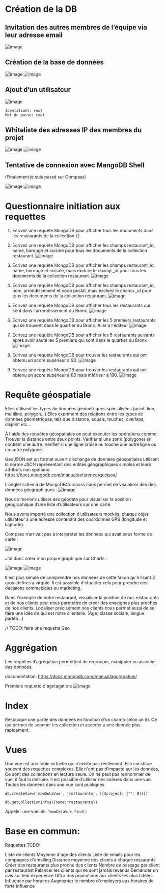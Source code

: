 # Création de la DB

## Invitation des autres membres de l’équipe via leur adresse email
![image](https://user-images.githubusercontent.com/49844846/148928790-9a930f34-0b69-4047-989e-1e383f81ade9.png)

## Création de la base de données
![image](https://user-images.githubusercontent.com/49844846/148929098-2e538aa6-8400-478b-82ee-67176935d1ae.png)
![image](https://user-images.githubusercontent.com/49844846/148929117-6adaa852-4181-48b7-b57e-e6b21e230cf6.png)

## Ajout d’un utilisateur
![image](https://user-images.githubusercontent.com/49844846/148929145-dd350431-d908-46cb-8f56-ec15858bb7dd.png)

```
Identifiant: root
Mot de passe: root
```

## Whiteliste des adresses IP des membres du projet
![image](https://user-images.githubusercontent.com/49844846/148929349-e709fc45-d7a8-4d0d-a89c-5a92ab8128a7.png)
![image](https://user-images.githubusercontent.com/49844846/148929366-5b9e4a6b-9091-40a4-8947-9ffcc155af06.png)

## Tentative de connexion avec MangoDB Shell
(Finalement je suis passé sur Compass)

![image](https://user-images.githubusercontent.com/49844846/148929445-1e6eead2-cba8-4200-961c-6b37bef6cb85.png)
![image](https://user-images.githubusercontent.com/49844846/148929456-24a74ab3-9618-45a8-8bad-51380051908c.png)

# Questionnaire initiation aux requettes

1. Ecrivez une requête MongoDB pour afficher tous les documents dans les restaurants de la collection
`{}`

2. Ecrivez une requête MongoDB pour afficher les champs restaurant_id, name, borough et cuisine pour tous les documents de la collection restaurant.
![image](https://user-images.githubusercontent.com/49844846/148758701-9c03ca71-e2a5-4e4b-bc7f-fc66e23ffecc.png)

3. Ecrivez une requête MongoDB pour afficher les champs restaurant_id, name, borough et cuisine, mais exclure le champ _id pour tous les documents de la collection restaurant. 
![image](![image](https://user-images.githubusercontent.com/49844846/148759425-0dfae8e0-906a-467e-95f8-f2251bcc9028.png))

4. Ecrivez une requête MongoDB pour afficher les champs restaurant_id, nom, arrondissement et code postal, mais excluez le champ _id pour tous les documents de la collection restaurant.
![image](https://user-images.githubusercontent.com/49844846/148759820-124214c4-ac47-4645-a086-15606b80be0a.png)

5. Ecrivez une requête MongoDB pour afficher tous les restaurants qui sont dans l'arrondissement du Bronx. 
![image](https://user-images.githubusercontent.com/49844846/148758999-e5bfe4af-9cb4-44ea-9002-487c0cdfa25d.png)

6. Ecrivez une requête MongoDB pour afficher les 5 premiers restaurants qui se trouvent dans le quartier du Bronx. Aller à l'éditeur
![image](https://user-images.githubusercontent.com/49844846/148759942-27b19940-84ee-45fb-ad3a-fb14499c005f.png)

7. Ecrivez une requête MongoDB pour afficher les 5 restaurants suivants après avoir sauté les 5 premiers qui sont dans le quartier du Bronx.
![image](https://user-images.githubusercontent.com/49844846/148760043-934e4fbd-d096-4336-8660-a9211717ee4a.png)

8. Ecrivez une requête MongoDB pour trouver les restaurants qui ont obtenu un score supérieur à 90. 
![image](https://user-images.githubusercontent.com/49844846/148761557-726f3224-7dbf-4a7b-9c3c-32f45a52fda8.png)

9. Ecrivez une requête MongoDB pour trouver les restaurants qui ont obtenu un score supérieur à 80 mais inférieur à 100. 
![image](https://user-images.githubusercontent.com/49844846/148930822-7bc906b6-3295-4d2a-9ce6-da0ae8b41020.png)

# Requête géospatiale

Elles utilisent les types de données géométriques spécialisées (point, line, multiline, polygon...)
Elles expriment des relations entre les types de données géométriques, tels que distance, equals, touches, overlaps, disjoint etc…

À l'aide des requêtes géospatiales on peut exécuter les opérations comme:
Trouver la distance entre deux points.
Vérifier si une zone (polygone) en contient une autre.
Vérifier si une ligne croise ou touche une autre ligne ou un autre polygone.

GeoJSON est un format ouvert d’échange de données géospatiales utilisant la norme JSON représentant des entités géographiques simples et leurs attributs non spatiaux. https://docs.mongodb.com/manual/reference/geojson/

L’onglet schema de MongoDBCompass nous permet de visualiser des des données géographiques :
![image](https://user-images.githubusercontent.com/49844846/148931334-a82589c4-42da-4757-971a-0f1830a0340e.png)

Nous aimerions utiliser des géodata pour visualiser la position géographique d’une liste d’utilisateurs sur une carte.

Nous avons importé une collection d’utilisateurs mockés, chaque objet utilisateur à une adresse contenant des coordonnés GPS (longitude et lagitude).

Compass n’arrivait pas à interpréter les données qui avait sous forme de carte :

![image](https://user-images.githubusercontent.com/49844846/148931399-2384e162-4f8e-4f56-bedf-9797b0142426.png)

J'ai donc créer mon propre graphique sur Charts :

![image](https://user-images.githubusercontent.com/49844846/148931483-affff60b-bef1-468f-8f33-a9e060a4282a.png)
![image](https://user-images.githubusercontent.com/49844846/148931503-10d688dd-f3b7-409a-888c-ef31a5568988.png)

Il est plus simple de comprendre nos données de cette facon qu'n lisant 2 gros chiffres à virgule.
Il est possible d'étudider cela pour prendre des décisions commeciales ou marketing.

Dans l'exemple de notre restaurant, visualiser la position de nos restaurants et de nos clients peut nous permettre de créer des enseignes plus proches de nos clients. Localiser précisément nos clients nous permet aussi de se faire une idée de qui est notre clientelle. (Age, classe sociale, langue parlée...)

// TODO: faire une requette Geo

# Aggrégation

Les requêtes d’agrégation permettent de regrouper, manipuler ou associer des données.

documentation: https://docs.mongodb.com/manual/aggregation/

Première requette d'agréagation:
![image](https://user-images.githubusercontent.com/49844846/148966306-171e31cd-fe08-4203-a34b-a8caae367ad2.png)

# Index
Restocque une partie des données en fonction d'un champ selon un tri. Ce qui permet de scanner les collection et acceder à une donnée plus rapidement.

# Vues

Une vue est une table virtuelle qui n'existe pas réellement. Elle constitue souevnt des requettes complexes.
Elle n'ont pas d'impacte sur les données, Ce sont des collections en lecture seule.
On ne peut pas rennommer de vue, il faut la detruire. Il est possible d'utiliser des indexes dans une vue.
Toutes les données dans une vue sont publiques.

`db.createView('nomDeLaVue', 'restaurants', [{$project: {"": 0}}])`

`db.getCollectionInfos({name:"restaurants})`

Appeler une vue:
`db."nomDeLaVue.find()`


# Base en commun:
Requettes TODO:

Liste de clients
  Moyenne d'age des clients
  Liste de emails pour les compagnes d'emailing
Distance moyenne des clients à chaque resaurants
  Créer des restaurants plus proche des clients
Nombre de passage par client par restaurant
  Relancer les clients qui ne sont jamais revenus
  Demander un avis sur leur experience
  Offrir des promotions aux clients les plus fidèles
Influence par horaires
  Augmenter le nombre d'employers aux horaires de forte influence
  

